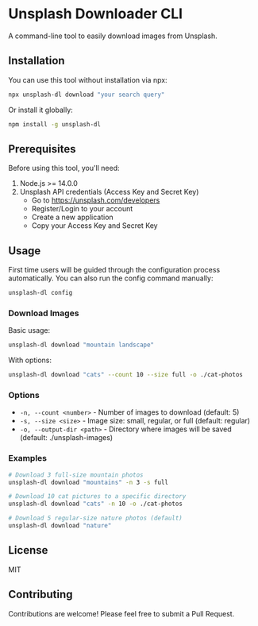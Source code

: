 # Unsplash Downloader CLI

A command-line tool to easily download images from Unsplash.

## Installation

You can use this tool without installation via npx:
```bash
npx unsplash-dl download "your search query"
```

Or install it globally:
```bash
npm install -g unsplash-dl
```

## Prerequisites

Before using this tool, you'll need:
1. Node.js >= 14.0.0
2. Unsplash API credentials (Access Key and Secret Key)
   - Go to https://unsplash.com/developers
   - Register/Login to your account
   - Create a new application
   - Copy your Access Key and Secret Key

## Usage

First time users will be guided through the configuration process automatically. You can also run the config command manually:

```bash
unsplash-dl config
```

### Download Images

Basic usage:
```bash
unsplash-dl download "mountain landscape"
```

With options:
```bash
unsplash-dl download "cats" --count 10 --size full -o ./cat-photos
```

### Options

- `-n, --count <number>` - Number of images to download (default: 5)
- `-s, --size <size>` - Image size: small, regular, or full (default: regular)
- `-o, --output-dir <path>` - Directory where images will be saved (default: ./unsplash-images)

### Examples

```bash
# Download 3 full-size mountain photos
unsplash-dl download "mountains" -n 3 -s full

# Download 10 cat pictures to a specific directory
unsplash-dl download "cats" -n 10 -o ./cat-photos

# Download 5 regular-size nature photos (default)
unsplash-dl download "nature"
```

## License

MIT

## Contributing

Contributions are welcome! Please feel free to submit a Pull Request.
